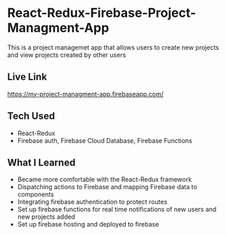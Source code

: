 # React-Redux-Firebase-Project-Managment-App

This is a project managemet app that allows users to create new projects and view projects created by other users

## Live Link

https://my-project-managment-app.firebaseapp.com/

## Tech Used

* React-Redux
* Firebase auth, Firebase Cloud Database, Firebase Functions

## What I Learned

* Became more comfortable with the React-Redux framework
* Dispatching actions to Firebase and mapping Firebase data to components
* Integrating firebase authentication to protect routes
* Set up firebase functions for real time notifications of new users and new projects added
* Set up firebase hosting and deployed to firebase




